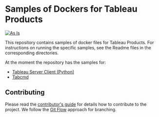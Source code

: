 # Samples of Dockers for Tableau Products

[![As Is](https://img.shields.io/badge/Support%20Level-As%20Is-53bd92.svg)](https://www.tableau.com/support-levels-it-and-developer-tools)

This repository contains samples of docker files for Tableau Products. For instructions on running the specific samples, see the Readme files in the corresponding directories.

At the moment the repository has the samples for:
- [Tableau Server Client (Python)](./samples/server-api-client/README.md)
- [Tabcmd](./samples/tabcmd/README.md)

## Contributing

Please read the [contributor's guide][ContribGuide] for details how to contribute to the project. We follow the [Git Flow][GitFlow] approach for branching. 

[ContribGuide]: http://tableau.github.io/contributing.html
[GitFlow]: http://nvie.com/posts/a-successful-git-branching-model/
[Tableau Server Client (Python)]:(https://github.com/tableau/server-client-python)
[Tabcmd]:(https://onlinehelp.tableau.com/current/server/en-us/tabcmd.htm)

